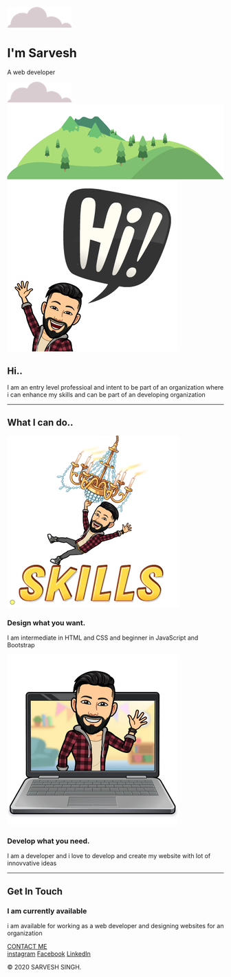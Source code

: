 <!DOCTYPE html>
<html>
  <head>
    <meta charset="utf-8">
    <title> Sarvesh Singh</title>
    <link rel="stylesheet" href="css/styles.css">
    <link rel="icon" href="favicon/favicon.ico">
    <link href="https://fonts.googleapis.com/css2?family=Sacramento&display=swap" rel="stylesheet">
    <link href="https://fonts.googleapis.com/css2?family=Satisfy&display=swap" rel="stylesheet">
    <!-- description -->
    <link href="https://fonts.googleapis.com/css2?family=Jost:wght@300&display=swap" rel="stylesheet">
    <link href="https://fonts.googleapis.com/css2?family=Dancing+Script:wght@700&display=swap" rel="stylesheet">
    <!-- heading1 -->
    <link href="https://fonts.googleapis.com/css2?family=Alegreya+Sans:wght@300&display=swap" rel="stylesheet">
    <!-- para -->
    <link href="https://fonts.googleapis.com/css2?family=Crimson+Text&display=swap" rel="stylesheet">

  </head>
  <body>

<div class="top-container">
  <img class="top-cloud" src="images/cloud.png" alt="">
  <h1 class="name"> I'm Sarvesh</h1>
  <p class="description"> A web developer</p>
  <img class="bottom-cloud" src="images/cloud.png" alt="">
  <img src="images/greenhill.png" alt="">

</div>
<div class="middle-container">
  <div class="profile">
  <img class="mypic"src="images/hii.png" alt="">
  <h2 class="heading1">Hi..</h2>
  <p class="para2">I am an entry level professioal and intent to be part of an organization where i can enhance my skills and can be part of an developing organization<p>
</div>
<hr>
<div class="skills">
  <h2 class="heading2">What I can do..</h2>
  <div class="skill-row">
    <img class="skill-pic" src="images/skill.png" alt="">
    <h3 class="heading1">Design what you want.</h3>
    <p class="web">I am intermediate in HTML and CSS and beginner in JavaScript and Bootstrap</p>
  </div>
  <div class="skill-row">
    <img class="skills-pic" src="images/skill2.png" alt="">
    <h3 class="heading1">Develop what you need.</h3>
    <p class="web"> I am a developer and i love to develop and create my website with lot of innovvative ideas</p>
</div>
<hr>
<div class="contact-me">
  <h2 class="heading1">Get In Touch</h2>
  <h3>I am currently  available</h3>
  <p class="web">i am available for working as a web developer and designing websites for an organization</p>
  <a class="btn" href="mailto:sarveshsingh92754@gmail.com">CONTACT ME</a>
</div>
</div>
<div class="bottom-container">
  <a class="link" href="https://www.instagram.com/samar_._2306/">instagram</a>
  <a class="link" href="https://www.instagram.com/shagu.23/">Facebook</a>
  <a class="link" href="https://www.linkedin.com/in/sarvesh-singh-04a643131">LinkedIn</a>
  <p class="footer-link">© 2020 SARVESH SINGH.</p>

</div>



  </body>
</html>
